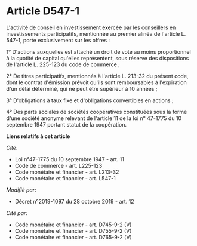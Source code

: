 # Article D547-1

L'activité de conseil en investissement exercée par les conseillers en investissements participatifs, mentionnée au premier
alinéa de l'article L. 547-1, porte exclusivement sur les offres : 

1° D'actions auxquelles est attaché un droit de vote au moins proportionnel à la quotité de capital qu'elles représentent,
sous réserve des dispositions de l'article L. 225-123 du code de commerce ; 

2° De titres participatifs, mentionnés à l'article L. 213-32 du présent code, dont le contrat d'émission prévoit qu'ils sont
remboursables à l'expiration d'un délai déterminé, qui ne peut être supérieur à 10 années ; 

3° D'obligations à taux fixe et d'obligations convertibles en actions ; 

4° Des parts sociales de sociétés coopératives constituées sous la forme d'une société anonyme relevant de l'article 11 de la
loi n° 47-1775 du 10 septembre 1947 portant statut de la coopération.

**Liens relatifs à cet article**

_Cite_:

  - Loi n°47-1775 du 10 septembre 1947 - art. 11
  - Code de commerce - art. L225-123
  - Code monétaire et financier - art. L213-32
  - Code monétaire et financier - art. L547-1

_Modifié par_:

  - Décret n°2019-1097 du 28 octobre 2019 - art. 12

_Cité par_:

  - Code monétaire et financier - art. D745-9-2 (V)
  - Code monétaire et financier - art. D755-9-2 (V)
  - Code monétaire et financier - art. D765-9-2 (V)
